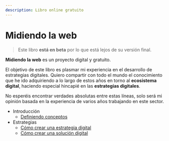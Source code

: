 ```yaml
---
description: Libro online gratuito
---
```

# Midiendo la web

> Este libro **está en beta** por lo que está lejos de su versión final.

**Midiendo la web** es un proyecto digital y gratuito.

El objetivo de este libro es plasmar mi experiencia en el desarrollo de estrategias digitales. Quiero compartir con todo el mundo el conocimiento que he ido adquiriendo a lo largo de estos años en torno al **ecosistema digital**, haciendo especial hincapié en las **estrategias digitales**.

No esperéis encontrar verdades absolutas entre estas líneas, solo será mi opinión basada en la experiencia de varios años trabajando en este sector.

 - Introducción
   - [Definiendo conceptos](introduccion/diferencia-marketing-online-digital.md)
 - Estrategias
   - [Cómo crear una estrategia digital](estrategia/como-crear-una-estrategia-digital.md)
   - [Cómo crear una solución digital](estrategia/como-crear-una-solucion-digital.md)
